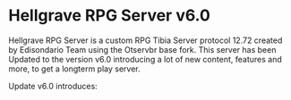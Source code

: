 # Hellgrave RPG Server v6.0

Hellgrave RPG Server is a custom RPG Tibia Server protocol 12.72 created by Edisondario Team using the Otservbr base fork.
This server has been Updated to the version v6.0 introducing a lot of new content, features and more, to get a longterm play server.

Update v6.0 introduces:


